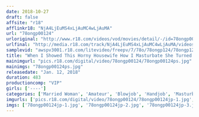 ```yaml
---
date: 2018-10-27
draft: false
affsite: "r18"
afflinkr18: "NjA4LjEuMS4xLjAuMC4wLjAuMA"
url: "78ongp00124"
urloriginal: "http://www.r18.com/videos/vod/movies/detail/-/id=78ongp00124"
urlfinal: "http://media.r18.com/track/NjA4LjEuMS4xLjAuMC4wLjAuMA/videos/vod/movies/detail/-/id=78ongp00124"
samplevid: "awspv3001.r18.com/litevideo/freepv/7/78o/78ongp124/78ongp124_dmb_w.mp4"
title: "When I Showed This Horny Housewife How I Masturbate She Turned Into A Slutty Bitch 32 Ladies/8 Hours"
mainimgurl: "pics.r18.com/digital/video/78ongp00124/78ongp00124ps.jpg"
mainimgs: "78ongp00124ps.jpg"
releasedate: "Jan. 12, 2018"
duration: 483
productioncomp: "VIP"
girls: ['----']
categories: ['Married Woman', 'Amateur', 'Blowjob', 'Handjob', 'Masturbation', 'Over 4 Hours', 'Hi-Def']
imgurls: ['pics.r18.com/digital/video/78ongp00124/78ongp00124jp-1.jpg', 'pics.r18.com/digital/video/78ongp00124/78ongp00124jp-2.jpg', 'pics.r18.com/digital/video/78ongp00124/78ongp00124jp-3.jpg', 'pics.r18.com/digital/video/78ongp00124/78ongp00124jp-4.jpg', 'pics.r18.com/digital/video/78ongp00124/78ongp00124jp-5.jpg', 'pics.r18.com/digital/video/78ongp00124/78ongp00124jp-6.jpg', 'pics.r18.com/digital/video/78ongp00124/78ongp00124jp-7.jpg', 'pics.r18.com/digital/video/78ongp00124/78ongp00124jp-8.jpg', 'pics.r18.com/digital/video/78ongp00124/78ongp00124jp-9.jpg', 'pics.r18.com/digital/video/78ongp00124/78ongp00124jp-10.jpg', 'pics.r18.com/digital/video/78ongp00124/78ongp00124jp-11.jpg', 'pics.r18.com/digital/video/78ongp00124/78ongp00124jp-12.jpg', 'pics.r18.com/digital/video/78ongp00124/78ongp00124jp-13.jpg', 'pics.r18.com/digital/video/78ongp00124/78ongp00124jp-14.jpg', 'pics.r18.com/digital/video/78ongp00124/78ongp00124jp-15.jpg', 'pics.r18.com/digital/video/78ongp00124/78ongp00124jp-16.jpg', 'pics.r18.com/digital/video/78ongp00124/78ongp00124jp-17.jpg', 'pics.r18.com/digital/video/78ongp00124/78ongp00124jp-18.jpg', 'pics.r18.com/digital/video/78ongp00124/78ongp00124jp-19.jpg', 'pics.r18.com/digital/video/78ongp00124/78ongp00124jp-20.jpg']
imgs: ['78ongp00124jp-1.jpg', '78ongp00124jp-2.jpg', '78ongp00124jp-3.jpg', '78ongp00124jp-4.jpg', '78ongp00124jp-5.jpg', '78ongp00124jp-6.jpg', '78ongp00124jp-7.jpg', '78ongp00124jp-8.jpg', '78ongp00124jp-9.jpg', '78ongp00124jp-10.jpg', '78ongp00124jp-11.jpg', '78ongp00124jp-12.jpg', '78ongp00124jp-13.jpg', '78ongp00124jp-14.jpg', '78ongp00124jp-15.jpg', '78ongp00124jp-16.jpg', '78ongp00124jp-17.jpg', '78ongp00124jp-18.jpg', '78ongp00124jp-19.jpg', '78ongp00124jp-20.jpg']
---
```

